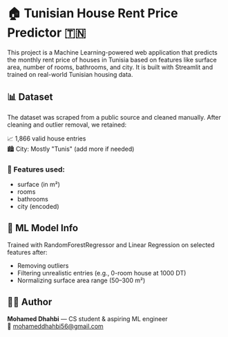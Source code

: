 # 🏠 Tunisian House Rent Price Predictor 🇹🇳

This project is a Machine Learning-powered web application that predicts the monthly rent price of houses in Tunisia based on features like surface area, number of rooms, bathrooms, and city. It is built with Streamlit and trained on real-world Tunisian housing data.

## 📊 Dataset
The dataset was scraped from a public source and cleaned manually. After cleaning and outlier removal, we retained:

📈 1,866 valid house entries  
🏙️ City: Mostly "Tunis" (add more if needed)  

### 🧹 Features used:
- surface (in m²)
- rooms
- bathrooms
- city (encoded)

## 🤖 ML Model Info
Trained with RandomForestRegressor and Linear Regression on selected features after:
- Removing outliers
- Filtering unrealistic entries (e.g., 0-room house at 1000 DT)
- Normalizing surface area range (50–300 m²)

## 👨‍💻 Author
**Mohamed Dhahbi** — CS student & aspiring ML engineer  
📧 mohameddhahbi56@gmail.com

